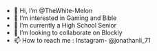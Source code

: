 - 👋 Hi, I’m @TheWhite-Melon
- 👀 I’m interested in Gaming and Bible
- 🌱 I’m currently a High School Senior
- 💞️ I’m looking to collaborate on Blockly
- 📫 How to reach me : Instagram- @jonathanli_71

<!---
TheWhite-Melon/TheWhite-Melon is a ✨ special ✨ repository because its `README.md` (this file) appears on your GitHub profile.
You can click the Preview link to take a look at your changes.
--->
